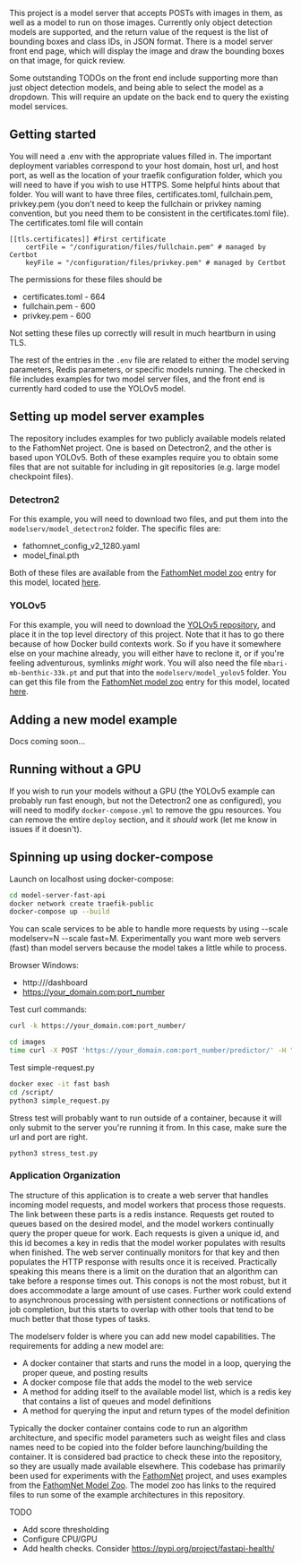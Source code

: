This project is a model server that accepts POSTs with images in them, as well as a model to run on those images. Currently only object detection models are supported, and the return value of the request is the list of bounding boxes and class IDs, in JSON format. There is a model server front end page, which will display the image and draw the bounding boxes on that image, for quick review. 

Some outstanding TODOs on the front end include supporting more than just object detection models, and being able to select the model as a dropdown. This will require an update on the back end to query the existing model services.

## Getting started

You will need a .env with the appropriate values filled in. The important deployment variables correspond to your host domain, host url, and host port, as well as the location of your traefik configuration folder, which you will need to have if you wish to use HTTPS. Some helpful hints about that folder. You will want to have three files, certificates.toml, fullchain.pem, privkey.pem (you don't need to keep the fullchain or privkey naming convention, but you need them to be consistent in the certificates.toml file). The certificates.toml file will contain

```
[[tls.certificates]] #first certificate
    certFile = "/configuration/files/fullchain.pem" # managed by Certbot
    keyFile = "/configuration/files/privkey.pem" # managed by Certbot
```

The permissions for these files should be
* certificates.toml - 664
* fullchain.pem - 600
* privkey.pem - 600

Not setting these files up correctly will result in much heartburn in using TLS.

The rest of the entries in the `.env` file are related to either the model serving parameters, Redis parameters, or specific models running. The checked in file includes examples for two model server files, and the front end is currently hard coded to use the YOLOv5 model.

## Setting up model server examples

The repository includes examples for two publicly available models related to the FathomNet project. One is based on Detectron2, and the other is based upon YOLOv5. Both of these examples require you to obtain some files that are not suitable for including in git repositories (e.g. large model checkpoint files). 

### Detectron2

For this example, you will need to download two files, and put them into the `modelserv/model_detectron2` folder. The specific files are:
* fathomnet_config_v2_1280.yaml
* model_final.pth

Both of these files are available from the [FathomNet model zoo](https://github.com/fathomnet/models) entry for this model, located [here](https://zenodo.org/record/5571043#.Yv59qC7ML9Z). 

### YOLOv5

For this example, you will need to download the [YOLOv5 repository](https://github.com/ultralytics/yolov5), and place it in the top level directory of this project. Note that it has to go there because of how Docker build contexts work. So if you have it somewhere else on your machine already, you will either have to reclone it, or if you're feeling adventurous, symlinks _might_ work. You will also need the file `mbari-mb-benthic-33k.pt` and put that into the `modelserv/model_yolov5` folder. You can get this file from the [FathomNet model zoo](https://github.com/fathomnet/models) entry for this model, located [here](https://zenodo.org/record/5539915#.Yv6gvS7ML9Y).

## Adding a new model example

Docs coming soon...

## Running without a GPU

If you wish to run your models without a GPU (the YOLOv5 example can probably run fast enough, but not the Detectron2 one as configured), you will need to modify `docker-compose.yml` to remove the gpu resources. You can remove the entire `deploy` section, and it _should_ work (let me know in issues if it doesn't).

## Spinning up using docker-compose

Launch on localhost using docker-compose:
```bash
cd model-server-fast-api
docker network create traefik-public
docker-compose up --build
```
You can scale services to be able to handle more requests by using --scale modelserv=N --scale fast=M. Experimentally you want more web servers (fast) than model servers because the model takes a little while to process. 

Browser Windows:
- http:///dashboard
- https://your_domain.com:port_number

Test curl commands:
```bash
curl -k https://your_domain.com:port_number/

cd images
time curl -X POST 'https://your_domain.com:port_number/predictor/' -H "accept: application/json" -H "Content-Type: multipart/form-data" -F "model_type=image_queue_yolov5" -F "file=@00_01_13_13.png;type=image/png"
```

Test simple-request.py
```bash
docker exec -it fast bash
cd /script/
python3 simple_request.py
```

Stress test will probably want to run outside of a container, because it will only submit to the server you're running it from. In this case, make sure the url and port are right.
```
python3 stress_test.py
```

### Application Organization

The structure of this application is to create a web server that handles incoming model requests, and model workers that process those requests. The link between these parts is a redis instance. Requests get routed to queues based on the desired model, and the model workers continually query the proper queue for work. Each requests is given a unique id, and this id becomes a key in redis that the model worker populates with results when finished. The web server continually monitors for that key and then populates the HTTP response with results once it is received. Practically speaking this means there is a limit on the duration that an algorithm can take before a response times out. This conops is not the most robust, but it does accommodate a large amount of use cases. Further work could extend to asynchronous processing with persistent connections or notifications of job completion, but this starts to overlap with other tools that tend to be much better that those types of tasks.

The modelserv folder is where you can add new model capabilities. The requirements for adding a new model are:

- A docker container that starts and runs the model in a loop, querying the proper queue, and posting results
- A docker compose file that adds the model to the web service
- A method for adding itself to the available model list, which is a redis key that contains a list of queues and model definitions
- A method for querying the input and return types of the model definition

Typically the docker container contains code to run an algorithm architecture, and specific model parameters such as weight files and class names need to be copied into the folder before launching/building the container. It is considered bad practice to check these into the repository, so they are usually made available elsewhere. This codebase has primarily been used for experiments with the [FathomNet](https://fathomnet.org) project, and uses examples from the [FathomNet Model Zoo](https://github.com/fathomnet/models). The model zoo has links to the required files to run some of the example architectures in this repository.

TODO

- Add score thresholding
- Configure CPU/GPU
- Add health checks. Consider https://pypi.org/project/fastapi-health/